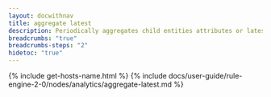 ```yaml
---
layout: docwithnav
title: aggregate latest
description: Periodically aggregates child entities attributes or latest time series for specified set of parent entities.
breadcrumbs: "true"
breadcrumbs-steps: "2"
hidetoc: "true"
---
```


{% include get-hosts-name.html %}
{% include docs/user-guide/rule-engine-2-0/nodes/analytics/aggregate-latest.md %}
